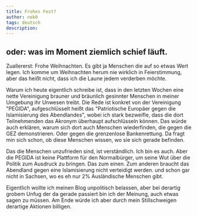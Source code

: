 ```yaml
---
title: Frohes Fest?
author: nek0
tags: deutsch
description: 
---
```


## oder: was im Moment ziemlich schief läuft.

Zuallererst: Frohe Weihnachten. Es gibt ja Menschen die auf so etwas Wert legen. Ich komme um Weihnachten herum nie wirklich in Feierstimmung, aber das heißt nicht, dass ich die Laune jedem verderben möchte.

Warum ich heute eigentlich schreibe ist, dass in den letzten Wochen eine nette Vereinigung brauner und bräunlich gesinnter Menschen in meiner Umgebung ihr Unwesen treibt. Die Rede ist konkret von der Vereinigung "PEGIDA", aufgeschlüsselt heißt das "Patriotische Europäer gegen die Islamisierung des Abendlandes", wobei ich stark bezweifle, dass die dort Teilnehmenden das Akronym überhaupt aufschlüsseln können. Das würde auch erklären, warum sich dort auch Menschen wiederfinden, die gegen die GEZ demonstrieren. Oder gegen die grenzenlose Bankenrettung. Da fragt min sich schon, ob diese Menschen wissen, wo sie sich gerade befinden.

Das die Menschen unzufrieden sind, ist verständlich. Ich bin es auch. Aber die PEGIDA ist keine Plattform für den Normalbürger, um seine Wut über die Politik zum Ausdruck zu bringen. Das zum einen. Zum anderen braucht das Abendland gegen eine Islamisierung nicht verteidigt werden. und schon gar nicht in Sachsen, wo es eh nur 2% Ausländische Menschen gibt.

Eigentlich wollte ich meinen Blog unpolitisch belassen, aber bei derartig grobem Unfug der da gerade passiert bin ich der Meinung, auch etwas sagen zu müssen. Am Ende würde ich aber durch mein Stillschweigen derartige Aktionen billigen.
